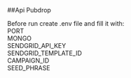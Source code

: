 ##Api Pubdrop

Before run create .env file and fill it with:\
PORT \
MONGO\
SENDGRID_API_KEY\
SENDGRID_TEMPLATE_ID\
CAMPAIGN_ID\
SEED_PHRASE
